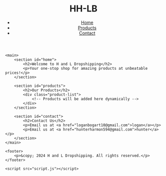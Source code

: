 # 
<!DOCTYPE html>
<html lang="en">
<head>
    <meta charset="UTF-8">
    <meta name="viewport" content="width=device-width, initial-scale=1.0">
    <title>H and L Dropshipping</title>
    <link rel="stylesheet" type="text/css" href="styles.css">
</head>
<body>
    <header>
  <h1>HH-LB</h1>
        <nav>
            <ul>
                <li><a href="#home">Home</a></li>
                <li><a href="#products">Products</a></li>
                <li><a href="#contact">Contact</a></li>
            </ul>
        </nav>
    </header>
    
    <main>
        <section id="home">
            <h2>Welcome to H and L Dropshipping</h2>
            <p>Your one-stop shop for amazing products at unbeatable prices!</p>
        </section>
        
        <section id="products">
            <h2>Our Products</h2>
            <div class="product-list">
                <!-- Products will be added here dynamically -->
            </div>
        </section>
        
        <section id="contact">
            <h2>Contact Us</h2>
            <p>Email us at <a href="loganbogart10@gmail.com">logan</a></p>
            <p>Email us at <a href="hunterharmon594@gmail.com">hunter</a></p>
        </section>
    </main>
    
    <footer>
        <p>&copy; 2024 H and L Dropshipping. All rights reserved.</p>
    </footer>
    
    <script src="script.js"></script>
</body>
</html>



